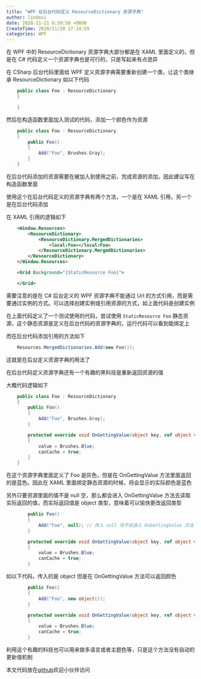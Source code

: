 ```yaml
---
title: "WPF 在后台代码定义 ResourceDictionary 资源字典"
author: lindexi
date: 2020-11-21 8:20:50 +0800
CreateTime: 2020/11/20 17:14:59
categories: WPF
---
```


在 WPF 中的 ResourceDictionary 资源字典大部分都是在 XAML 里面定义的，但是在 C# 代码定义一个资源字典也是可行的，只是写起来有点诡异

<!--more-->


<!-- CreateTime:2020/11/20 17:14:59 -->

<!-- 发布 -->

在 CSharp 后台代码里面给 WPF 定义资源字典需要重新创建一个类，让这个类继承 ResourceDictionary 如以下代码

```csharp
    public class Foo : ResourceDictionary
    {

    }
```

然后在构造函数里面加入测试的代码，添加一个颜色作为资源

```csharp
    public class Foo : ResourceDictionary
    {
        public Foo()
        {
            Add("Foo", Brushes.Gray);
        }
    }
```

在后台代码添加的资源需要在被加入到使用之前，完成资源的添加，因此建议写在构造函数里面

使用这个在后台代码定义的资源字典有两个方法，一个是在 XAML 引用，另一个是在后台代码添加

在 XAML 引用的逻辑如下

```xml
    <Window.Resources>
        <ResourceDictionary>
            <ResourceDictionary.MergedDictionaries>
                <local:Foo></local:Foo>
            </ResourceDictionary.MergedDictionaries>
        </ResourceDictionary>
    </Window.Resources>

    <Grid Background="{StaticResource Foo}">

    </Grid>
```

需要注意的是在 C# 后台定义的 WPF 资源字典不能通过 Url 的方式引用，而是需要通过实例的方式。可以选择创建实例或引用资源的方式，如上面代码是创建实例

在上面代码定义了一个测试使用的代码，尝试使用 `StaticResource Foo` 静态资源，这个静态资源是定义在后台代码的资源字典的，运行代码可以看到能绑定上

而在后台代码添加引用的方法如下

```csharp
    Resources.MergedDictionaries.Add(new Foo());
```

这就是在后台定义资源字典的用法了

在后台代码定义资源字典还有一个有趣的黑科技是重新返回资源的值

大概代码逻辑如下

```csharp
    public class Foo : ResourceDictionary
    {
        public Foo()
        {
            Add("Foo", Brushes.Gray);
        }

        protected override void OnGettingValue(object key, ref object value, out bool canCache)
        {
            value = Brushes.Blue;
            canCache = true;
        }
    }
```

在这个资源字典里面定义了 Foo 是灰色，但是在 OnGettingValue 方法里面返回的是蓝色。因此在 XAML 里面绑定静态资源的时候，将会显示的实际颜色是蓝色

另外只要资源里面的值不是 null 空，那么都会进入 OnGettingValue 方法去读取实际返回的值，而实际返回值是 object 类型，意味着可以愉快更改返回类型

```csharp
        public Foo()
        {
            Add("Foo", null); // 传入 null 将不会进入 OnGettingValue 方法
        }

        protected override void OnGettingValue(object key, ref object value, out bool canCache)
        {
            value = Brushes.Blue;
            canCache = true;
        }
```

如以下代码，传入的是 object 但是在 OnGettingValue 方法可以返回颜色

```csharp
        public Foo()
        {
            Add("Foo", new object());
        }

        protected override void OnGettingValue(object key, ref object value, out bool canCache)
        {
            value = Brushes.Blue;
            canCache = true;
        }
```

利用这个有趣的科技也可以用来做多语言或者主题色等，只是这个方法没有自动的更新值机制

本文代码放在[github](https://github.com/lindexi/lindexi_gd/tree/9b4f948b/LojafeajahaykaWiweyarcerhelralya)欢迎小伙伴访问

